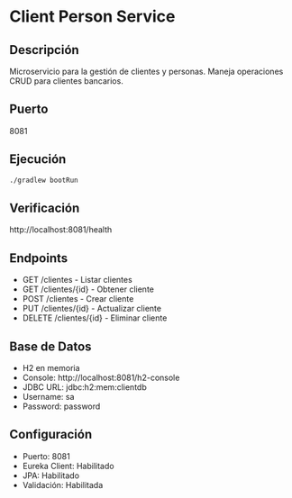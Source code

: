 # Client Person Service

## Descripción

Microservicio para la gestión de clientes y personas. Maneja operaciones CRUD para clientes bancarios.

## Puerto

8081

## Ejecución

```bash
./gradlew bootRun
```

## Verificación

http://localhost:8081/health

## Endpoints

- GET /clientes - Listar clientes
- GET /clientes/{id} - Obtener cliente
- POST /clientes - Crear cliente
- PUT /clientes/{id} - Actualizar cliente
- DELETE /clientes/{id} - Eliminar cliente

## Base de Datos

- H2 en memoria
- Console: http://localhost:8081/h2-console
- JDBC URL: jdbc:h2:mem:clientdb
- Username: sa
- Password: password

## Configuración

- Puerto: 8081
- Eureka Client: Habilitado
- JPA: Habilitado
- Validación: Habilitada 